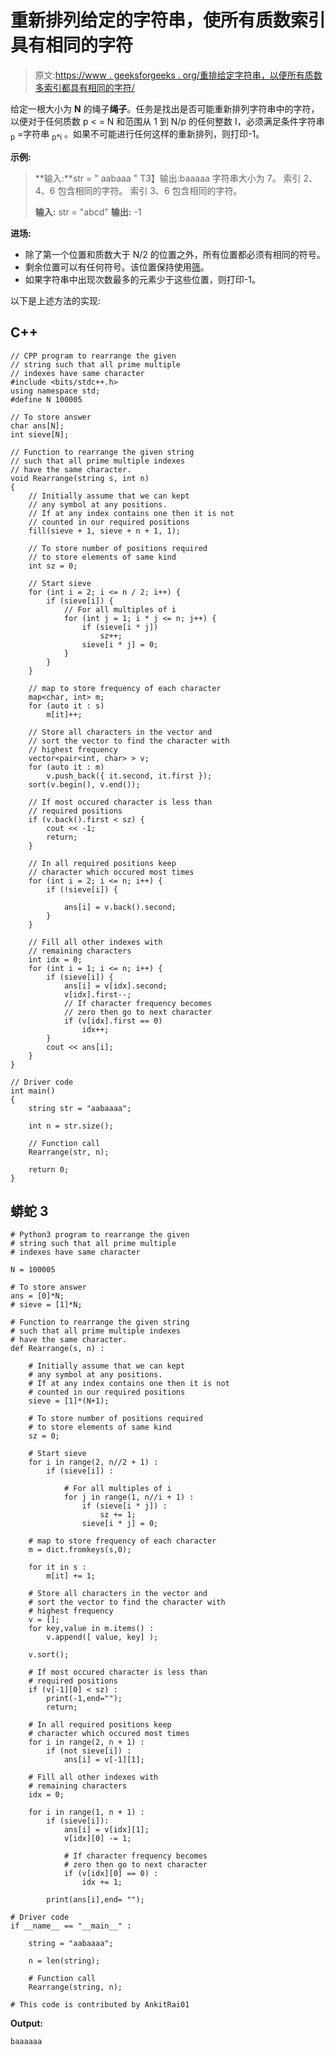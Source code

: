 # 重新排列给定的字符串，使所有质数索引具有相同的字符

> 原文:[https://www . geeksforgeeks . org/重排给定字符串，以便所有质数多索引都具有相同的字符/](https://www.geeksforgeeks.org/rearrange-the-given-string-such-that-all-prime-multiple-indexes-have-same-character/)

给定一根大小为 **N** 的绳子**绳子**。任务是找出是否可能重新排列字符串中的字符，以便对于任何质数 p < = N 和范围从 1 到 N/p 的任何整数 I，必须满足条件字符串 <sub>p</sub> =字符串 <sub>p*i</sub> 。如果不可能进行任何这样的重新排列，则打印-1。

**示例:**

> **输入:**str = " aabaaa "
> T3】输出:baaaaa
> 字符串大小为 7。
> 索引 2、4、6 包含相同的字符。
> 索引 3、6 包含相同的字符。
> 
> **输入:** str = "abcd"
> **输出:** -1

**进场:**

*   除了第一个位置和质数大于 N/2 的位置之外，所有位置都必须有相同的符号。
*   剩余位置可以有任何符号。该位置保持使用[筛](https://www.geeksforgeeks.org/sieve-eratosthenes-0n-time-complexity/)。
*   如果字符串中出现次数最多的元素少于这些位置，则打印-1。

以下是上述方法的实现:

## C++

```
// CPP program to rearrange the given 
// string such that all prime multiple
// indexes have same character
#include <bits/stdc++.h>
using namespace std;
#define N 100005

// To store answer
char ans[N];
int sieve[N];

// Function to rearrange the given string
// such that all prime multiple indexes
// have the same character.
void Rearrange(string s, int n)
{
    // Initially assume that we can kept
    // any symbol at any positions.
    // If at any index contains one then it is not
    // counted in our required positions
    fill(sieve + 1, sieve + n + 1, 1);

    // To store number of positions required
    // to store elements of same kind
    int sz = 0;

    // Start sieve
    for (int i = 2; i <= n / 2; i++) {
        if (sieve[i]) {
            // For all multiples of i
            for (int j = 1; i * j <= n; j++) {
                if (sieve[i * j])
                    sz++;
                sieve[i * j] = 0;
            }
        }
    }

    // map to store frequency of each character
    map<char, int> m;
    for (auto it : s)
        m[it]++;

    // Store all characters in the vector and
    // sort the vector to find the character with
    // highest frequency
    vector<pair<int, char> > v;
    for (auto it : m)
        v.push_back({ it.second, it.first });
    sort(v.begin(), v.end());

    // If most occured character is less than
    // required positions
    if (v.back().first < sz) {
        cout << -1;
        return;
    }

    // In all required positions keep
    // character which occured most times
    for (int i = 2; i <= n; i++) {
        if (!sieve[i]) {

            ans[i] = v.back().second;
        }
    }

    // Fill all other indexes with
    // remaining characters
    int idx = 0;
    for (int i = 1; i <= n; i++) {
        if (sieve[i]) {
            ans[i] = v[idx].second;
            v[idx].first--;
            // If character frequency becomes
            // zero then go to next character
            if (v[idx].first == 0)
                idx++;
        }
        cout << ans[i];
    }
}

// Driver code
int main()
{
    string str = "aabaaaa";

    int n = str.size();

    // Function call
    Rearrange(str, n);

    return 0;
}
```

## 蟒蛇 3

```
# Python3 program to rearrange the given 
# string such that all prime multiple 
# indexes have same character 

N = 100005

# To store answer 
ans = [0]*N; 
# sieve = [1]*N; 

# Function to rearrange the given string 
# such that all prime multiple indexes 
# have the same character. 
def Rearrange(s, n) : 

    # Initially assume that we can kept 
    # any symbol at any positions. 
    # If at any index contains one then it is not 
    # counted in our required positions 
    sieve = [1]*(N+1);

    # To store number of positions required 
    # to store elements of same kind
    sz = 0;

    # Start sieve
    for i in range(2, n//2 + 1) :
        if (sieve[i]) :

            # For all multiples of i
            for j in range(1, n//i + 1) :
                if (sieve[i * j]) :
                    sz += 1;
                sieve[i * j] = 0;

    # map to store frequency of each character 
    m = dict.fromkeys(s,0);

    for it in s :
        m[it] += 1;

    # Store all characters in the vector and 
    # sort the vector to find the character with 
    # highest frequency
    v = [];
    for key,value in m.items() :
        v.append([ value, key] );

    v.sort();

    # If most occured character is less than
    # required positions
    if (v[-1][0] < sz) :
        print(-1,end="");
        return;

    # In all required positions keep
    # character which occured most times
    for i in range(2, n + 1) :
        if (not sieve[i]) :
            ans[i] = v[-1][1];

    # Fill all other indexes with 
    # remaining characters 
    idx = 0;

    for i in range(1, n + 1) :
        if (sieve[i]):
            ans[i] = v[idx][1];
            v[idx][0] -= 1;

            # If character frequency becomes 
            # zero then go to next character
            if (v[idx][0] == 0) :
                idx += 1;

        print(ans[i],end= ""); 

# Driver code 
if __name__ == "__main__" : 

    string = "aabaaaa"; 

    n = len(string); 

    # Function call 
    Rearrange(string, n); 

# This code is contributed by AnkitRai01
```

**Output:**

```
baaaaaa

```